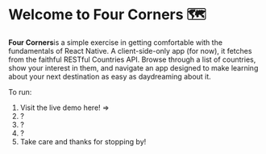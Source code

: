 <h1>Welcome to Four Corners 🗺️</h1>

<strong>Four Corners</strong>is a simple exercise in getting comfortable with the fundamentals of React Native. A client-side-only app (for now), it fetches from the faithful RESTful Countries API.
Browse through a list of countries, show your interest in them, and navigate an app designed to make learning about your next destination as easy as daydreaming about it.

To run:

1. Visit the live demo here! => 
2. ?
3. ?
4. ?
5. Take care and thanks for stopping by!
